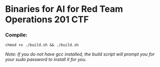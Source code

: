 # Binaries for AI for Red Team Operations 201 CTF

### Compile:
```
chmod +x ./build.sh && ./build.sh
```

*Note: If you do not have gcc installed, the build script will prompt you for your sudo password to install it for you.*